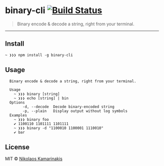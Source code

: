 # binary-cli [![Build Status](https://travis-ci.org/k4m4/binary-cli.svg?branch=master)](https://travis-ci.org/k4m4/binary-cli)

> Binary encode & decode a string, right from your terminal.

---

## Install

```
~ ❯❯❯ npm install -g binary-cli
```

## Usage

```
  Binary encode & decode a string, right from your terminal.

  Usage
    ~ ❯❯❯ binary [string]
    ~ ❯❯❯ echo [string] | bin
  Options
        -d, --decode  Decode binary-encoded string
        -p, --plain   Display output without log symbols
  Examples
    ~ ❯❯❯ binary foo
    ✔ 1100110 1101111 1101111
    ~ ❯❯❯ binary -d "1100010 1100001 1110010"
    ✔ bar
```

## License

MIT © [Nikolaos Kamarinakis](https://nikolaskama.me)